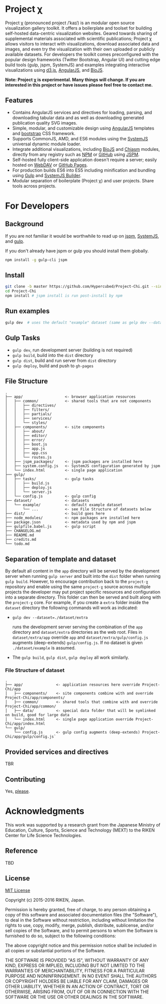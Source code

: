 # Project χ

Project χ (pronounced project /ˈ</span><span title="'k' in 'kind'">k</span><span title="/aɪ/ long 'i' in 'tide'">aɪ</span></span>/) is an modular open source visualization gallery toolkit.  It offers a boilerplate and toolset for building self-hosted data-centric visualization websites. Geared towards sharing of supplemental materials associated with scientific publications; Project χ allows visitors to interact with visualizations, download associated data and images, and even try the visualization with their own uploaded or publicly available datasets.  For developers the toolkit comes preconfigured with the popular design frameworks (Twitter Bootstrap, Angular UI) and cutting edge build tools (gulp, jspm, SystemJS) and examples integrating interactive visualizations using [d3.js](http://d3js.org/), [AngularJS](https://angularjs.org/), and [BioJS](http://biojs.io/).

**Note: Project χ is experimental.  Many things will change.  If you are interested in this project or have issues please feel free to contact me.**

## Features

* Contains AngularJS services and directives for loading, parsing, and downloading tabular data and as well as downloading generated publication quality SVG images.
* Simple,  modular, and customizable design using [AngularJS](https://angularjs.org/) templates and [bootstrap](http://getbootstrap.com/) CSS framework.
* Supports CommonJS, AMD, and ES6 modules using the [SystemJS](https://github.com/systemjs/systemjs) universal dynamic module loader.
* Integrate additional visualizations, including [BioJS](http://biojs.io/) and [Chiasm](https://github.com/curran/chiasm) modules, directly from any registry such as [NPM](https://www.npmjs.com) or [GitHub](https://github.com/) using [JSPM](http://jspm.io/).
* Self-hosted fully client-side application doesn't require a server; easily hosted on [WebDAV](https://en.wikipedia.org/wiki/WebDAV) or [GitHub Pages](https://pages.github.com/).
* For production builds ES6 into ES5 including minification and bundling using [Gulp](http://gulpjs.com/) and [SystemJS Builder](https://github.com/systemjs/builder).
* Modular separation of boilerplate (Project χ) and user projects.  Share tools across projects.

# For Developers

## Background

If you are not familiar it would be worthwhile to read up on [jspm](http://jspm.io/), [SystemJS](https://github.com/systemjs/systemjs), and [gulp](http://gulpjs.com/).

If you don't already have jspm or gulp you should install them globally.

```bash
npm install -g gulp-cli jspm
```

## Install

```bash
git clone -b master https://github.com/Hypercubed/Project-Chi.git --single-branch --depth 1
cd Project-Chi
npm install # jspm install is run post-install by npm
```

## Run examples

```bash
gulp dev  # uses the default "example" dataset (same as gelp dev --dataset=./dataset/example)
```

## Gulp Tasks

* `gulp dev`, run development server (building is not required)
* `gulp build`, build into the `dist` directory
* `gulp dist`, build and run server from `dist` directory
* `gulp deploy`, build and push to `gh-pages`

## File Structure

```
.
├── app/                   <- browser application resources
│   ├── common/            <- shared tools that are not components
│   │   ├── directives/
│   │   ├── filters/
│   │   ├── partials/
│   │   ├── services/
│   │   └── styles/
│   ├── components/        <- site components
│   │   ├── about/
│   │   ├── editor/
│   │   ├── error/
│   │   ├── boot.js
│   │   ├── app.js
│   │   ├── app.css
│   │   └── routes.js
│   ├── jspm_packages/     <- jspm packages are installed here
│   ├── system.config.js   <- SystemJS configuration generated by jspm
│   └── index.html         <- single page application
├── gulp/
│   ├── tasks/             <- gulp tasks
│   │   ├── build.js
│   │   ├── deploy.js
│   │   └── server.js
│   └── config.js          <- gulp config
├── dataset/               <- datasets
│   └── example/           <- default example dataset
│       └── ...            <- see File Structure of datasets below
├── dist/                  <- build goes here
├── node_modules/          <- npm packages are installed here
├── package.json           <- metadata used by npm and jspm
├── gulpfile.babel.js      <- gulp script
├── CHANGELOG.md
├── README.md
├── credits.md
└── todo.md
```

## Separation of template and dataset

By default all content in the `app` directory will be served by the development server when running `gulp server` and built into the `dist` folder when running `gulp build`.  However, to encourage contribution back to the `project-χ` repository and enable using the same `project-χ` source across multiple projects the developer may put project specific resources and configuration into a separate directory.  This folder can then be served and built along with the `project-χ` core.  For example, if you create a `extra` folder inside the `dataset` directory the following commands will work as indicated:

* `gulp dev --dataset=./dataset/extra`

	runs the development server serving the combination of the `app` directory and `dataset/extra` directories as the web root.  Files in `dataset/extra/app` override `app` and `dataset/extra/gulp/config.js` augments (deep-extends) `gulp/config.js`.  If no dataset is given `./dataset/example` is assumed.

* The `gulp build`, `gulp dist`, `gulp deploy` all work similarly.

### File Structure of dataset

```
.
├── app/               <- application resources here override Project-Chi/app
│   ├── components/    <- site components combine with and override Project-Chi/app/components/
│   ├── common/        <- shared tools that combine with and override Project-Chi/app/common/
│   ├── data/          <- special data folder that will be symlinked on build, good for large data
│   └── index.html     <- single page application override Project-Chi/app/index.html
└── gulp/
    └── config.js      <- gulp config augments (deep-extends) Project-Chi/app/gulp/config.js`
```

## Provided services and directives

TBR

## Contributing

Yes, [please](https://github.com/Hypercubed/Project-chi/issues).

# Acknowledgments

This work was supported by a research grant from the Japanese Ministry of Education, Culture, Sports, Science and Technology (MEXT) to the RIKEN Center for Life Science Technologies.

## Reference

TBD

## License

[MIT License](http://en.wikipedia.org/wiki/MIT_License)

Copyright (c) 2015-2016 RIKEN, Japan.

Permission is hereby granted, free of charge, to any person obtaining a copy of this software and associated documentation files (the "Software"), to deal in the Software without restriction, including without limitation the rights to use, copy, modify, merge, publish, distribute, sublicense, and/or sell copies of the Software, and to permit persons to whom the Software is furnished to do so, subject to the following conditions:

The above copyright notice and this permission notice shall be included in all copies or substantial portions of the Software.

THE SOFTWARE IS PROVIDED "AS IS", WITHOUT WARRANTY OF ANY KIND, EXPRESS OR IMPLIED, INCLUDING BUT NOT LIMITED TO THE WARRANTIES OF MERCHANTABILITY, FITNESS FOR A PARTICULAR PURPOSE AND NONINFRINGEMENT. IN NO EVENT SHALL THE AUTHORS OR COPYRIGHT HOLDERS BE LIABLE FOR ANY CLAIM, DAMAGES OR OTHER LIABILITY, WHETHER IN AN ACTION OF CONTRACT, TORT OR OTHERWISE, ARISING FROM, OUT OF OR IN CONNECTION WITH THE SOFTWARE OR THE USE OR OTHER DEALINGS IN THE SOFTWARE.
